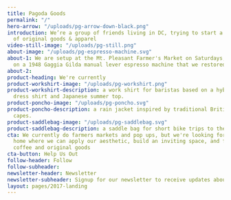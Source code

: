```yaml
---
title: Pagoda Goods
permalink: "/"
hero-arrow: "/uploads/pg-arrow-down-black.png"
introduction: We’re a group of friends living in DC, trying to start a cafe and collection
  of original goods & apparel
video-still-image: "/uploads/pg-still.png"
about-image: "/uploads/pg-espresso-machine.svg"
about-1: We are setup at the Mt. Pleasant Farmer's Market on Saturdays, pulling shots
  on a 1948 Gaggia Gilda manual lever espresso machine that we restored.
about-2: 
product-heading: We're currently
product-workshirt-image: "/uploads/pg-workshirt.png"
product-workshirt-description: a work shirt for baristas based on a hybrid Western
  dress shirt and Japanese summer top.
product-poncho-image: "/uploads/pg-poncho.svg"
product-poncho-description: a rain jacket inspired by traditional British cycling
  capes.
product-saddlebag-image: "/uploads/pg-saddlebag.svg"
product-saddlebag-description: a saddle bag for short bike trips to the corner store.
cta: We currently do farmers markets and pop ups, but we're looking for a permanent
  home where we can apply our aesthetic, build an inviting space, and focus on quality
  coffee and original goods
cta-button: Help Us Out
follow-header: Follow
follow-subheader: 
newsletter-header: Newsletter
newsletter-subheader: Signup for our newsletter to receive updates about our shop
layout: pages/2017-landing
---
```


